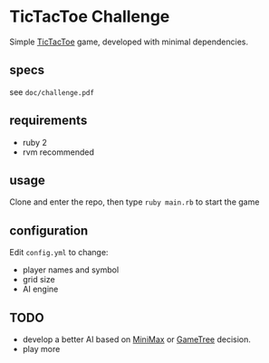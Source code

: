# TicTacToe Challenge

Simple [TicTacToe](https://en.wikipedia.org/wiki/Tic-tac-toe) game, developed with minimal dependencies.

## specs

see `doc/challenge.pdf`

## requirements

- ruby 2
- rvm recommended

## usage

Clone and enter the repo, then type `ruby main.rb` to start the game

## configuration

Edit `config.yml` to change:

- player names and symbol
- grid size
- AI engine

## TODO

- develop a better AI based on [MiniMax](https://en.wikipedia.org/wiki/Minimax) or [GameTree](https://en.wikipedia.org/wiki/Game_tree) decision.
- play more
